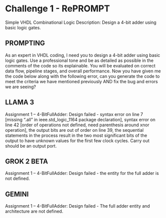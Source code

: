 # Challenge 1 - RePROMPT


Simple VHDL Combinational Logic
Description: Design a 4-bit adder using basic logic gates.

## PROMPTING
As an expert in VHDL coding, I need you to design a 4-bit adder using basic logic gates. Use a professional tone and be as detailed as possible in the comments of the code so its explainable. You will be evaluated on correct data flow, pipeline stages, and overall performance. Now you have given me the code below along with the following error, can you generate the code to meet the criteria we have mentioned previously AND fix the bug and errors we are seeing?

## LLAMA 3
Assignment 1 – 4-BitFullAdder: Design failed - syntax error on line 7 [missing “.all” in ieee.std_logic_1164 package declaration], syntax error on line 42 [order of operations not defined, need parenthesis around xnor operation], the output bits are out of order on line 39,  the sequential statements in the process result in the two most significant bits of the output to have unknown values for the first few clock cycles. Carry out should be an output port. 

## GROK 2 BETA
Assignment 1 – 4-BitFullAdder: Design failed - the entity for the full adder is not defined.
 
 
## GEMINI
Assignment 1 – 4-BitFullAdder: Design failed - The full adder entity and architecture are not defined.
 
